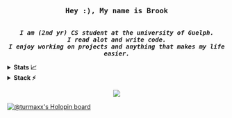 <h3 align="center"> 
    <samp>
        <b>Hey :), My name is Brook</b>
    </samp>
</h3>

<p align="center"><br>
    <samp>
        <b>
            <i>I am (2nd yr) CS student at the university of Guelph.<br />
            I read alot and write code.<br />
            I enjoy working on projects and anything that makes my life easier.<br />
            </i>
        </b>       
    </samp>
</p>


<!-- DropDowns -->
<details>
    <summary> <b>Stats 📈</b> </summary>
    <p align="center">
        <!-- Github Stats -->
        <img 
            src="https://github-readme-stats.vercel.app/api?username=Turmaxx&count_private=true&show_icons=true&theme=dark&hide=issues">
        <br />
        <!-- Github Streak -->
        <img
            src="https://github-readme-streak-stats.herokuapp.com/?user=Turmaxx&show_icons=true&count_private=true&theme=dark">
        <br />
        <!-- Leetcode Stats -->
        <img
            src="https://leetcode.card.workers.dev/?username=Turmaxx&theme=dark">
        <!-- Wakatime Stats
        <img 
            src="https://github-readme-stats.vercel.app/api/wakatime?username=brookseyoum&theme=dark">
        <br /> -->
    </p>
</details>


<details>
    <summary> <b>Stack ⚡</b> </summary>
    <p align="center">
        <a href="https://skillicons.dev">
            <img src="https://skillicons.dev/icons?i=python,c,cpp,javascript,html,css,lua"/>
        </a>
        <br />
        <a href="https://skillicons.dev">
            <img src="https://skillicons.dev/icons?i=git,gitlab,docker,linux,bash,firebase,arduino"/>
        </a>
    </p>
</details>   


<!-- Meow -->
<p align="center">
    <img src="https://raw.githubusercontent.com/catppuccin/catppuccin/dev/assets/footers/gray0_ctp_on_line.svg?sanitize=true">
</p>

<!-- Links for ReadMe -->
<!-- ![](https://raw.githubusercontent.com/catppuccin/catppuccin/dev/assets/footers/gray0_ctp_on_line.svg?sanitize=true)  -->

<!-- 
 My name is Brook, I'm a second year computer science student.

<a href="https://github.com/anuraghazra/github-readme-stats">
  <img align="center" src="https://github-readme-stats.vercel.app/api?username=brook-seyoum&count_private=true&show_icons=true&theme=dark">
</a>
<a href="https://github.com/anuraghazra/github-readme-stats">
  <img align="center" src="https://github-readme-stats.vercel.app/api/top-langs/?username=brook-seyoum&layout=compact&langs_count=4&count_private=true&theme=dark">
</a>
<a href="https://github.com/anuraghazra/github-readme-stats">
  <img align="center" src = "https://github-readme-streak-stats.herokuapp.com/?user=brook-seyoum&show_icons=true&count_private=true&theme=dark">
</a>
<a href="https://github.com/anuraghazra/github-readme-stats">
  <img align="center" src="https://github-readme-stats.vercel.app/api/wakatime?username=brookseyoum&theme=dark">
</a>

¯\_(ツ)_/¯ -->

<!-- <img href ="https://www.w3schools.com/tags/tag_img.asp" src = "https://media0.giphy.com/media/du3J3cXyzhj75IOgvA/giphy.gif?cid=ecf05e47rx76omylocrnlj4s8rhgbkas35566fkw45co8m55&rid=giphy.gif&ct=g" height = 120> -->


<!-- rick roll ASCII => https://www.youtube.com/watch?v=ahnfLZKwnTg
rick roll normal => https://www.youtube.com/watch?v=dQw4w9WgXcQ -->


<!-- Holopin -->
[![@turmaxx's Holopin board](https://holopin.me/turmaxx)](https://holopin.io/@turmaxx)





<!-- 
![Bootstrap](https://img.shields.io/badge/-Bootstrap-563D7C?style=flat-square&logo=bootstrap&logoColor=white)
![Vue.Js](https://img.shields.io/badge/-Vue.js-4FC08D?style=flat-square&logo=Vue.js&logoColor=white)
![CakePHP](https://img.shields.io/badge/-CakePHP-D33C43?style=flat-square&logo=CakePHP&logoColor=white)
![Laravel](https://img.shields.io/badge/-Laravel-FF2D20?style=flat-square&logo=Laravel&logoColor=white)
![PHP](https://img.shields.io/badge/-PHP-777BB4?style=flat-square&logo=PHP&logoColor=white)
![PowerShell](https://img.shields.io/badge/-PowerShell-5391FE?style=flat-square&logo=PowerShell&logoColor=white)
![GNU-Bash](https://img.shields.io/badge/-GNU_Bash-4EAA25?style=flat-square&logo=GNU-Bash&logoColor=white)
![Docker](https://img.shields.io/badge/-Docker-2496ED?style=flat-square&logo=Docker&logoColor=white)
![MySQL](https://img.shields.io/badge/-MySQL-4479A1?style=flat-square&logo=MySQL&logoColor=white)
![PostgreSQL](https://img.shields.io/badge/-PostgreSQL-336791?style=flat-square&logo=PostgreSQL&logoColor=white)
![Microsoft SQL Server](https://img.shields.io/badge/-Microsoft_SQL_Server-CC2927?style=flat-square&logo=Microsoft-SQL-Server&logoColor=white)
![Microsoft Exchange](https://img.shields.io/badge/-Microsoft_Exchange-0078D4?style=flat-square&logo=Microsoft-Exchange&logoColor=white)
![Microsoft Office](https://img.shields.io/badge/-Microsoft_Office-D83B01?style=flat-square&logo=Microsoft-Office&logoColor=white)
![JetBrains](https://img.shields.io/badge/-JetBrains-000000?style=flat-square&logo=JetBrains&logoColor=white)
![Adobe Creative Cloud](https://img.shields.io/badge/-Adobe_Creative_Cloud-DA1F26?style=flat-square&logo=Adobe-Creative-Cloud&logoColor=white)
![DigitalOcean](https://img.shields.io/badge/-DigitalOcean-0080FF?style=flat-square&logo=DigitalOcean&logoColor=white)
![Vultr](https://img.shields.io/badge/-Vultr-007BFC?style=flat-square&logo=Vultr&logoColor=white)
![Google-Cloud](https://img.shields.io/badge/-Google_Cloud-4285F4?style=flat-square&logo=Google-Cloud&logoColor=white)
![Microsoft-Azure](https://img.shields.io/badge/-Microsoft_Azure-0089D6?style=flat-square&logo=Microsoft-Azure&logoColor=white)
![Amazon-AWS](https://img.shields.io/badge/-Amazon_AWS-232F3E?style=flat-square&logo=Amazon-AWS&logoColor=white)
![NPM](https://img.shields.io/badge/-NPM-CB3837?style=flat-square&logo=NPM&logoColor=white)
![Yarn](https://img.shields.io/badge/-Yarn-2C8EBB?style=flat-square&logo=Yarn&logoColor=white)
![Git](https://img.shields.io/badge/-Git-F05032?style=flat-square&logo=Git&logoColor=white)
![GitHub](https://img.shields.io/badge/-GitHub-181717?style=flat-square&logo=GitHub&logoColor=white)
![GitLab](https://img.shields.io/badge/-GitLab-FCA121?style=flat-square&logo=GitLab&logoColor=white)
![Apple](https://img.shields.io/badge/-Apple-999999?style=flat-square&logo=Apple&logoColor=white)
![Android](https://img.shields.io/badge/-Android-3DDC84?style=flat-square&logo=Android&logoColor=black) 
-->


